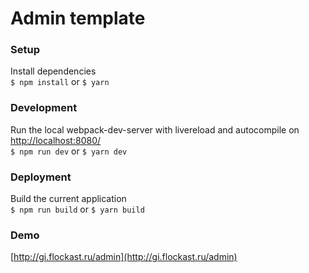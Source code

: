 Admin template
===========

### Setup
Install dependencies<br>
`$ npm install` or `$ yarn`

### Development
Run the local webpack-dev-server with livereload and autocompile on [http://localhost:8080/](http://localhost:8080/)<br>
`$ npm run dev` or `$ yarn dev`

### Deployment
Build the current application<br>
`$ npm run build` or `$ yarn build`

### Demo
[http://gi.flockast.ru/admin](http://gi.flockast.ru/admin)